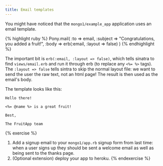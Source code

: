 ```yaml
---
title: Email templates
---
```


You might have noticed that the `mongo1/example_app` application uses an email template.

{% highlight ruby %}
  Pony.mail( :to => email,
             :subject => "Congratulations, you added a fruit!",
             :body => erb(:email, :layout => false)   )
{% endhighlight %}

The important bit is `erb(:email, :layout => false)`, which tells sinatra to find `views/email.erb` and run it through erb (to replace any `<%= %>` tags). The `:layout => false` tells sintra to skip the normal layout file: we want to send the user the raw text, not an html page! The result is then used as the email's body.

The template looks like this:

    Hello there!

    <%= @name %> is a great fruit!

    Best,

    The FruitApp team

{% exercise %}
1. Add a signup email to your `mongo1/app.rb` signup form from last time: when a user signs up they should be sent a welcome email as well as being sent to the thanks page.
2. (Optional extension) deploy your app to heroku.
{% endexercise %}